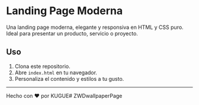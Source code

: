 # Landing Page Moderna

Una landing page moderna, elegante y responsiva en HTML y CSS puro.  
Ideal para presentar un producto, servicio o proyecto.

## Uso

1. Clona este repositorio.
2. Abre `index.html` en tu navegador.
3. Personaliza el contenido y estilos a tu gusto.

---

Hecho con ❤️ por KUGUE#   Z W D w a l l p a p e r P a g e  
 